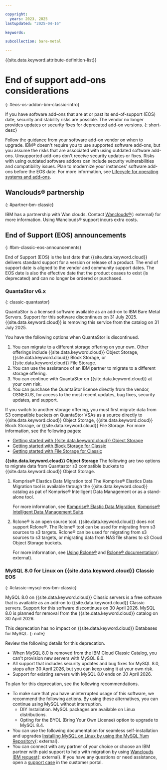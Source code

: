 ```yaml
---

copyright:
  years: 2023, 2025
lastupdated: "2025-04-16"

keywords:

subcollection: bare-metal

---
```


{{site.data.keyword.attribute-definition-list}}

# End of support add-ons considerations
{: #eos-os-addon-bm-classic-intro}

If you have software add-ons that are at or past its end-of-support (EOS) date, security and stability risks are possible. The vendor no longer provides updates or security fixes for deprecated add-on versions.
{: short-desc}

Follow the guidance from your software add-on vendor on when to upgrade. IBM® doesn't require you to use supported software add-ons, but you assume the risks that are associated with using outdated software add-ons. Unsupported add-ons don't receive security updates or fixes. Risks with using outdated software addons can include security vulnerabilities and compatibility issues. Plan to modernize your instances' software add-ons before the EOS date. For more information, see [Lifecycle for operating systems and add-ons](/docs/bare-metal?topic=bare-metal-product-lifecycle-classic).

## Wanclouds&reg; partnership
{: #partner-bm-classic}

IBM has a partnership with Wan clouds. Contact [Wanclouds&reg;](https://wanclouds.net/ibm/request){: external} for more information. Using Wanclouds&reg; support incurs extra costs.

## End of Support (EOS) announcements
{: #bm-classic-eos-announcements}

End of Support (EOS) is the last date that {{site.data.keyword.cloud}} delivers standard support for a version or release of a product. The end of support date is aligned to the vendor and community support dates. The EOS date is also the effective date that the product ceases to exist (is deprecated) and can no longer be ordered or purchased.



### QuantaStor v6.x
{: classic-quantastor}

QuantaStor is a licensed software available as an add-on to IBM Bare Metal Servers. Support for this software discontinues on 31 July 2025. {{site.data.keyword.cloud}} is removing this service from the catalog on 31 July 2025.

You have the following options when QuantaStor is discontinued.

1. You can migrate to a different storage offering on your own. Other offerings include {{site.data.keyword.cloud}} Object Storage, {{site.data.keyword.cloud}} Block Storage, or {{site.data.keyword.cloud}} File Storage.
1. You can use the assistance of an IBM partner to migrate to a different storage offering.
1. You can continue with QuantaStor on {{site.data.keyword.cloud}} at your own risk.
1. You can purchase the QuantaStor license directly from the vendor, OSNEXUS, for access to the most recent updates, bug fixes, security updates, and support.

If you switch to another storage offering, you must first migrate data from S3 compatible buckets on QuantaStor VSAs as a source directly to {{site.data.keyword.cloud}} Object Storage, {{site.data.keyword.cloud}} Block Storage, or {{site.data.keyword.cloud}} File Storage. For more information, see the following pages:

* [Getting started with {{site.data.keyword.cloud}} Object Storage](/docs/cloud-object-storage?topic=cloud-object-storage-getting-started-cloud-object-storage)
* [Getting started with Block Storage for Classic](/docs/BlockStorage?topic=BlockStorage-getting-started)
* [Getting started with File Storage for Classic](/docs/FileStorage?topic=FileStorage-getting-started)

**{{site.data.keyword.cloud}} Object Storage**
The following are two options to migrate data from Quantastor s3 compatible buckets to {{site.data.keyword.cloud}} Object Storage.

1. Komprise&reg; Elastics Data Migration tool
   The Komprise&reg; Elastics Data Migration tool is available through the {{site.data.keyword.cloud}} catalog as pat of Komprise&reg; Intelligent Data Management or as a stand-alone tool.

   For more information, see [Komprise&reg; Elastic Data Migration](https://cloud.ibm.com/catalog/services/komprise-elastic-data-migration?catalog_query=aHR0cHM6Ly9jbG91ZC5pYm0uY29tL2NhdGFsb2c%2Fc2VhcmNoPWtvbXByaXNlI3NlYXJjaF9yZXN1bHRz#about), [Komprise&reg; Intelligent Data Management Suite](https://cloud.ibm.com/catalog/services/komprise-intelligent-data-management-suite?catalog_query=aHR0cHM6Ly9jbG91ZC5pYm0uY29tL2NhdGFsb2c%2Fc2VhcmNoPWtvbXByaXNlI3NlYXJjaF9yZXN1bHRz#about).
1. Rclone&reg; is an open source tool. {{site.data.keyword.cloud}} does not support Rclone&reg;. The Rclone&reg; tool can be used for migrating from s3 sources to s3 targets. Rclone&reg; can be used for migrating from s3 sources to s3 targets, or migrating data from NAS file shares to s3 Cloud Object Storage buckets.

   For more information, see [Using Rclone&reg;](/docs/cloud-object-storage?topic=cloud-object-storage-rclone) and [Rclone&reg; documentation](https://rclone.org/docs/){: external}.

### MySQL 8.0 for Linux on {{site.data.keyword.cloud}} Classic EOS
{: #classic-mysql-eos-bm-classic}

MySQL 8.0 on {{site.data.keyword.cloud}} Classic servers is a free software that is available as an add-on to {{site.data.keyword.cloud}} Classic servers. Support for this software discontinues on 30 April 2026. MySQL 8.0 is planned for removal from the {{site.data.keyword.cloud}} catalog on 30 April 2026.

This deprecation has no impact on {{site.data.keyword.cloud}} Databases for MySQL.
{: note}

Review the following details for this deprecation.

* When MySQL 8.0 is removed from the IBM Cloud Classic Catalog, you can't provision new servers with MySQL 8.0.
*	All support that includes security updates and bug fixes for MySQL 8.0, stops after 30 April 2026, but you can keep using it at your own risk. 
*	Support for existing servers with MySQL 8.0 ends on 30 April 2026.

To plan for this deprecation, see the following recommendations.

* To make sure that you have uninterrupted usage of this software, we recommend the following actions. By using these alternatives, you can continue using MySQL without interruption.
   - DIY Installation. MySQL packages are available on Linux distributions.
   - Opting for the BYOL (Bring Your Own License) option to upgrade to MySQL 8.4.
*	You can use the following documentation for seamless self-installation and upgrades [Installing MySQL on Linux by using the MySQL Yum Repository](https://dev.mysql.com/doc/mysql-installation-excerpt/8.0/en/linux-installation-yum-repo.html){: external}.
* You can connect with any partner of your choice or choose an IBM partner with paid support to help with migration by using [Wanclouds IBM request]([https://wanclouds.net/ibm](https://wanclouds.net/ibm/request)){: external}. If you have any questions or need assistance, open a [support case](/docs/account?topic=account-open-case) in the customer portal.
